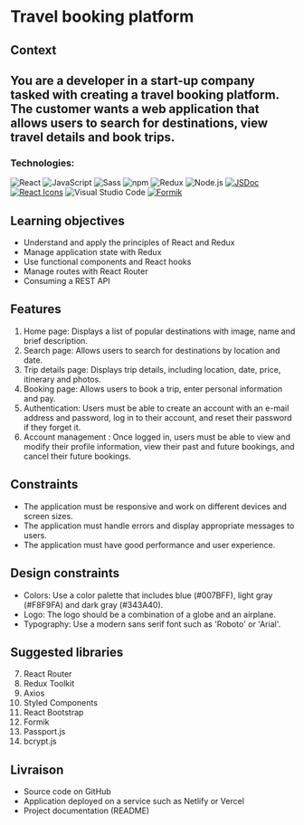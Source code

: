 # Travel booking platform
## Context
You are a developer in a start-up company tasked with creating a travel booking platform. The customer wants a web application that allows users to search for destinations, view travel details and book trips.
---
### Technologies: 
![React](https://img.shields.io/badge/-React-%23282C34?logo=react&logoColor=%2361DAFB)
![JavaScript](https://img.shields.io/badge/-JavaScript-%23F7DF1E?logo=javascript&logoColor=black&labelColor=%23F7DF1E&color=%23FFCE5A)
![Sass](https://img.shields.io/badge/-Sass-%23CC6699?logo=sass&logoColor=white)
![npm](https://img.shields.io/badge/-npm-%23CB3837?logo=npm&logoColor=white)
![Redux](https://img.shields.io/badge/-Redux-%23764ABC?logo=redux&logoColor=white)
![Node.js](https://img.shields.io/badge/-Node.js-%23339933?logo=node.js&logoColor=white)
[![JSDoc](https://img.shields.io/badge/JSDoc-3.6.7-blue)](https://www.npmjs.com/package/jsdoc)
[![React Icons](https://img.shields.io/badge/React%20Icons-4.2.0-orange)](https://www.npmjs.com/package/react-icons)
![Visual Studio Code](https://img.shields.io/badge/-Visual%20Studio%20Code-%23007ACC?logo=visual-studio-code&logoColor=white)
[![Formik](https://img.shields.io/badge/Formik-v3.2.10-blue)](https://formik.org/)



## Learning objectives
- Understand and apply the principles of React and Redux
- Manage application state with Redux
- Use functional components and React hooks
- Manage routes with React Router
- Consuming a REST API

## Features
1. Home page: Displays a list of popular destinations with image, name and brief description.
2. Search page: Allows users to search for destinations by location and date.
3. Trip details page: Displays trip details, including location, date, price, itinerary and photos.
4. Booking page: Allows users to book a trip, enter personal information and pay.
5. Authentication: Users must be able to create an account with an e-mail address and password, log in to their account, and reset their password if they forget it.
6. Account management : Once logged in, users must be able to view and modify their profile information, view their past and future bookings, and cancel their future bookings.
## Constraints
- The application must be responsive and work on different devices and screen sizes.
- The application must handle errors and display appropriate messages to users.
- The application must have good performance and user experience.

## Design constraints
- Colors: Use a color palette that includes blue (#007BFF), light gray (#F8F9FA) and dark gray (#343A40).
- Logo: The logo should be a combination of a globe and an airplane.
- Typography: Use a modern sans serif font such as 'Roboto' or 'Arial'.

## Suggested libraries
7. React Router
8. Redux Toolkit
9. Axios
10. Styled Components
11. React Bootstrap
12. Formik
13. Passport.js
14. bcrypt.js

## Livraison
- Source code on GitHub
- Application deployed on a service such as Netlify or Vercel
- Project documentation (README)